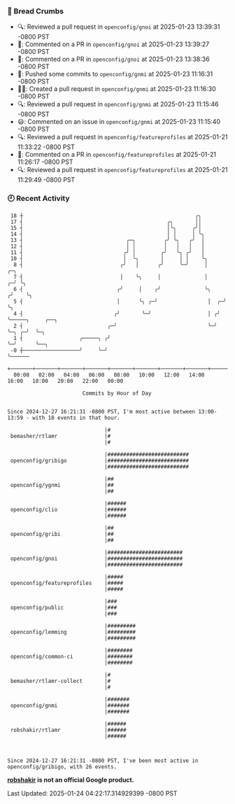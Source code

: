 ### 🍞 Bread Crumbs

 * 🔍: Reviewed a pull request in  `openconfig/gnoi` at 2025-01-23 13:39:31 -0800 PST
 * 💬: Commented on a PR in  `openconfig/gnoi` at 2025-01-23 13:39:27 -0800 PST
 * 💬: Commented on a PR in  `openconfig/gnoi` at 2025-01-23 13:38:36 -0800 PST
 * 🚢: Pushed some commits to `openconfig/gnmi` at 2025-01-23 11:16:31 -0800 PST
 * ✍🏼: Created a pull request in `openconfig/gnmi` at 2025-01-23 11:16:30 -0800 PST
 * 🔍: Reviewed a pull request in  `openconfig/gnmi` at 2025-01-23 11:15:46 -0800 PST
 * 😃: Commented on an issue in `openconfig/gnmi` at 2025-01-23 11:15:40 -0800 PST
 * 🔍: Reviewed a pull request in  `openconfig/featureprofiles` at 2025-01-21 11:33:22 -0800 PST
 * 💬: Commented on a PR in  `openconfig/featureprofiles` at 2025-01-21 11:26:17 -0800 PST
 * 🔍: Reviewed a pull request in  `openconfig/featureprofiles` at 2025-01-21 11:29:49 -0800 PST

### 🕘 Recent Activity
```
 18 ┼                                                       ╭╮
 17 ┤                                              ╭╮       ││
 15 ┤                                              │╰╮     ╭╯│
 14 ┤                                              │ │     │ ╰╮
 13 ┤                                 ╭─╮         ╭╯ ╰╮   ╭╯  │
 12 ┤                                 │ │         │   │   │   │
 11 ┤                                ╭╯ │        ╭╯   ╰╮ ╭╯   │
 10 ┤                                │  ╰╮       │     │ │    ╰╮
  8 ┤                               ╭╯   │      ╭╯     ╰─╯     │        ╭─╮
  7 ┤                               │    ╰╮     │              │      ╭─╯ ╰╮
  6 ┤                              ╭╯     │    ╭╯              ╰╮    ╭╯    ╰╮
  5 ┤                              │      ╰╮ ╭─╯                │  ╭─╯      ╰╮
  4 ┤                             ╭╯       ╰─╯                  │ ╭╯         ╰─────╮     ╭──╮
  2 ┤                           ╭─╯                             ╰─╯                ╰─╮ ╭─╯  ╰─╮
  1 ┤                  ╭─────╮ ╭╯                                                    ╰─╯      ╰──╮
 -0 ┼──────────────────╯     ╰─╯                                                                 ╰──────
    +───────+───────+───────+───────+───────+───────+───────+───────+───────+───────+───────+───────+────
  00:00   02:00   04:00   06:00   08:00   10:00   12:00   14:00   16:00   18:00   20:00   22:00   00:00   

						Commits by Hour of Day


Since 2024-12-27 16:21:31 -0800 PST, I'm most active between 13:00-13:59 - with 18 events in that hour.

```



```
                               |#
 bemasher/rtlamr               |#
                               |#

                               |##########################
 openconfig/gribigo            |##########################
                               |##########################

                               |##
 openconfig/ygnmi              |##
                               |##

                               |######
 openconfig/clio               |######
                               |######

                               |##
 openconfig/gribi              |##
                               |##

                               |########################
 openconfig/gnoi               |########################
                               |########################

                               |#####
 openconfig/featureprofiles    |#####
                               |#####

                               |###
 openconfig/public             |###
                               |###

                               |#########
 openconfig/lemming            |#########
                               |#########

                               |########
 openconfig/common-ci          |########
                               |########

                               |#
 bemasher/rtlamr-collect       |#
                               |#

                               |#######
 openconfig/gnmi               |#######
                               |#######

                               |######
 robshakir/rtlamr              |######
                               |######



Since 2024-12-27 16:21:31 -0800 PST, I've been most active in openconfig/gribigo, with 26 events.

```
**[robshakir](mailto:robjs@google.com) is not an official Google product.**  


Last Updated: 2025-01-24 04:22:17.314929399 -0800 PST
